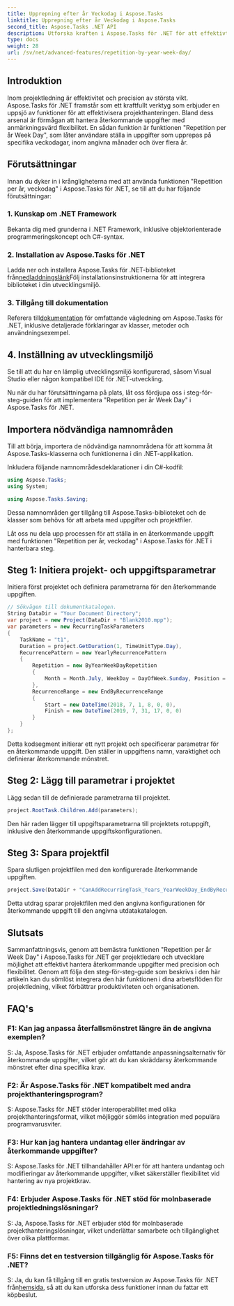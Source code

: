 ```yaml
---
title: Upprepning efter år Veckodag i Aspose.Tasks
linktitle: Upprepning efter år Veckodag i Aspose.Tasks
second_title: Aspose.Tasks .NET API
description: Utforska kraften i Aspose.Tasks för .NET för att effektivt hantera återkommande uppgifter. Steg-för-steg-guide för att implementera funktionen Upprepning efter år Veckadag.
type: docs
weight: 28
url: /sv/net/advanced-features/repetition-by-year-week-day/
---
```

## Introduktion

Inom projektledning är effektivitet och precision av största vikt. Aspose.Tasks för .NET framstår som ett kraftfullt verktyg som erbjuder en uppsjö av funktioner för att effektivisera projekthanteringen. Bland dess arsenal är förmågan att hantera återkommande uppgifter med anmärkningsvärd flexibilitet. En sådan funktion är funktionen "Repetition per år Week Day", som låter användare ställa in uppgifter som upprepas på specifika veckodagar, inom angivna månader och över flera år.

## Förutsättningar

Innan du dyker in i krångligheterna med att använda funktionen "Repetition per år, veckodag" i Aspose.Tasks för .NET, se till att du har följande förutsättningar:

### 1. Kunskap om .NET Framework

Bekanta dig med grunderna i .NET Framework, inklusive objektorienterade programmeringskoncept och C#-syntax.

### 2. Installation av Aspose.Tasks för .NET

 Ladda ner och installera Aspose.Tasks för .NET-biblioteket från[nedladdningslänk](https://releases.aspose.com/tasks/net/)Följ installationsinstruktionerna för att integrera biblioteket i din utvecklingsmiljö.

### 3. Tillgång till dokumentation

 Referera till[dokumentation](https://reference.aspose.com/tasks/net/) för omfattande vägledning om Aspose.Tasks för .NET, inklusive detaljerade förklaringar av klasser, metoder och användningsexempel.

## 4. Inställning av utvecklingsmiljö

Se till att du har en lämplig utvecklingsmiljö konfigurerad, såsom Visual Studio eller någon kompatibel IDE för .NET-utveckling.

Nu när du har förutsättningarna på plats, låt oss fördjupa oss i steg-för-steg-guiden för att implementera "Repetition per år Week Day" i Aspose.Tasks för .NET.


## Importera nödvändiga namnområden

Till att börja, importera de nödvändiga namnområdena för att komma åt Aspose.Tasks-klasserna och funktionerna i din .NET-applikation.

Inkludera följande namnområdesdeklarationer i din C#-kodfil:

```csharp
using Aspose.Tasks;
using System;

using Aspose.Tasks.Saving;

```

Dessa namnområden ger tillgång till Aspose.Tasks-biblioteket och de klasser som behövs för att arbeta med uppgifter och projektfiler.

Låt oss nu dela upp processen för att ställa in en återkommande uppgift med funktionen "Repetition per år, veckodag" i Aspose.Tasks för .NET i hanterbara steg.

## Steg 1: Initiera projekt- och uppgiftsparametrar

Initiera först projektet och definiera parametrarna för den återkommande uppgiften.

```csharp
// Sökvägen till dokumentkatalogen.
String DataDir = "Your Document Directory";
var project = new Project(DataDir + "Blank2010.mpp");
var parameters = new RecurringTaskParameters
{
    TaskName = "t1",
    Duration = project.GetDuration(1, TimeUnitType.Day),
    RecurrencePattern = new YearlyRecurrencePattern
    {
        Repetition = new ByYearWeekDayRepetition
        {
            Month = Month.July, WeekDay = DayOfWeek.Sunday, Position = OrdinalNumber.First
        },
        RecurrenceRange = new EndByRecurrenceRange
        {
            Start = new DateTime(2018, 7, 1, 8, 0, 0),
            Finish = new DateTime(2019, 7, 31, 17, 0, 0)
        }
    }
};
```

Detta kodsegment initierar ett nytt projekt och specificerar parametrar för en återkommande uppgift. Den ställer in uppgiftens namn, varaktighet och definierar återkommande mönstret.

## Steg 2: Lägg till parametrar i projektet

Lägg sedan till de definierade parametrarna till projektet.

```csharp
project.RootTask.Children.Add(parameters);
```

Den här raden lägger till uppgiftsparametrarna till projektets rotuppgift, inklusive den återkommande uppgiftskonfigurationen.

## Steg 3: Spara projektfil

Spara slutligen projektfilen med den konfigurerade återkommande uppgiften.

```csharp
project.Save(DataDir + "CanAddRecurringTask_Years_YearWeekDay_EndByRecurrenceRange_Test.mpp", SaveFileFormat.Mpp);
```

Detta utdrag sparar projektfilen med den angivna konfigurationen för återkommande uppgift till den angivna utdatakatalogen.

## Slutsats

Sammanfattningsvis, genom att bemästra funktionen "Repetition per år Week Day" i Aspose.Tasks för .NET ger projektledare och utvecklare möjlighet att effektivt hantera återkommande uppgifter med precision och flexibilitet. Genom att följa den steg-för-steg-guide som beskrivs i den här artikeln kan du sömlöst integrera den här funktionen i dina arbetsflöden för projektledning, vilket förbättrar produktiviteten och organisationen.

## FAQ's

### F1: Kan jag anpassa återfallsmönstret längre än de angivna exemplen?

S: Ja, Aspose.Tasks för .NET erbjuder omfattande anpassningsalternativ för återkommande uppgifter, vilket gör att du kan skräddarsy återkommande mönstret efter dina specifika krav.

### F2: Är Aspose.Tasks för .NET kompatibelt med andra projekthanteringsprogram?

S: Aspose.Tasks för .NET stöder interoperabilitet med olika projekthanteringsformat, vilket möjliggör sömlös integration med populära programvarusviter.

### F3: Hur kan jag hantera undantag eller ändringar av återkommande uppgifter?

S: Aspose.Tasks för .NET tillhandahåller API:er för att hantera undantag och modifieringar av återkommande uppgifter, vilket säkerställer flexibilitet vid hantering av nya projektkrav.

### F4: Erbjuder Aspose.Tasks för .NET stöd för molnbaserade projektledningslösningar?

S: Ja, Aspose.Tasks för .NET erbjuder stöd för molnbaserade projekthanteringslösningar, vilket underlättar samarbete och tillgänglighet över olika plattformar.

### F5: Finns det en testversion tillgänglig för Aspose.Tasks för .NET?

 S: Ja, du kan få tillgång till en gratis testversion av Aspose.Tasks för .NET från[hemsida](https://releases.aspose.com/), så att du kan utforska dess funktioner innan du fattar ett köpbeslut.